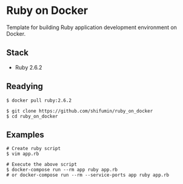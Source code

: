 # Ruby on Docker
Template for building Ruby application development environment on Docker.  

## Stack
- Ruby 2.6.2

## Readying

```shell
$ docker pull ruby:2.6.2
```

```shell
$ git clone https://github.com/shifumin/ruby_on_docker
$ cd ruby_on_docker
```

## Examples

```shell
# Create ruby script
$ vim app.rb

# Execute the above script
$ docker-compose run --rm app ruby app.rb
# or docker-compose run --rm --service-ports app ruby app.rb
```
